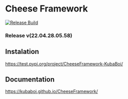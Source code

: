 # Cheese Framework

[![Release Build](https://github.com/KubaBoi/CheeseFramework/actions/workflows/realeaseDate.yml/badge.svg?branch=main)](https://github.com/KubaBoi/CheeseFramework/actions/workflows/realeaseDate.yml)

### Release v(22.04.28.05.58)

## Instalation

https://test.pypi.org/project/CheeseFramework-KubaBoi/

## Documentation

https://kubaboi.github.io/CheeseFramework/